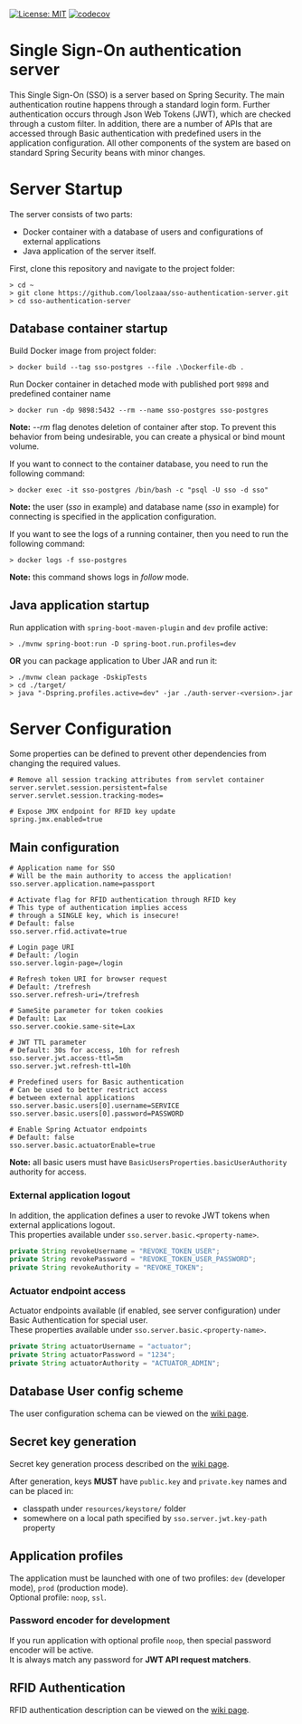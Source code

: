 [![License: MIT](https://img.shields.io/badge/License-MIT-yellow.svg)](https://opensource.org/licenses/MIT)
[![codecov](https://codecov.io/gh/loolzaaa/sso-authentication-server/branch/master/graph/badge.svg?token=F7H6YNRKST)](https://codecov.io/gh/loolzaaa/sso-authentication-server)

# Single Sign-On authentication server

This Single Sign-On (SSO) is a server based on Spring Security. 
The main authentication routine happens through a standard login form. 
Further authentication occurs through Json Web Tokens (JWT), 
which are checked through a custom filter. 
In addition, there are a number of APIs that are accessed through Basic authentication 
with predefined users in the application configuration. 
All other components of the system are based on standard Spring Security beans with minor changes.

# Server Startup

The server consists of two parts:

- Docker container with a database of users and configurations of external applications
- Java application of the server itself.

First, clone this repository and navigate to the project folder:
```shell
> cd ~
> git clone https://github.com/loolzaaa/sso-authentication-server.git
> cd sso-authentication-server
```

## Database container startup

Build Docker image from project folder:
```shell
> docker build --tag sso-postgres --file .\Dockerfile-db .
```

Run Docker container in detached mode with published port `9898` and predefined container name
```shell
> docker run -dp 9898:5432 --rm --name sso-postgres sso-postgres
```
**Note:** *--rm* flag denotes deletion of container after stop. To prevent this behavior 
from being undesirable, you can create a physical or bind mount volume.

If you want to connect to the container database, you need to run the following command:
```shell
> docker exec -it sso-postgres /bin/bash -c "psql -U sso -d sso"
```
**Note:** the user (*sso* in example) and database name (*sso* in example) for connecting 
is specified in the application configuration.

If you want to see the logs of a running container, then you need to run the following command:
```shell
> docker logs -f sso-postgres
```
**Note:** this command shows logs in *follow* mode.

## Java application startup

Run application with `spring-boot-maven-plugin` and `dev` profile active:
```shell
> ./mvnw spring-boot:run -D spring-boot.run.profiles=dev
```

**OR** you can package application to Uber JAR and run it:
```shell
> ./mvnw clean package -DskipTests
> cd ./target/
> java "-Dspring.profiles.active=dev" -jar ./auth-server-<version>.jar
```

# Server Configuration

Some properties can be defined to prevent other dependencies from changing the required values.
```
# Remove all session tracking attributes from servlet container
server.servlet.session.persistent=false
server.servlet.session.tracking-modes=

# Expose JMX endpoint for RFID key update
spring.jmx.enabled=true
```

## Main configuration

```
# Application name for SSO
# Will be the main authority to access the application!
sso.server.application.name=passport

# Activate flag for RFID authentication through RFID key
# This type of authentication implies access 
# through a SINGLE key, which is insecure!
# Default: false
sso.server.rfid.activate=true

# Login page URI
# Default: /login
sso.server.login-page=/login

# Refresh token URI for browser request
# Default: /trefresh
sso.server.refresh-uri=/trefresh

# SameSite parameter for token cookies
# Default: Lax
sso.server.cookie.same-site=Lax

# JWT TTL parameter
# Default: 30s for access, 10h for refresh
sso.server.jwt.access-ttl=5m
sso.server.jwt.refresh-ttl=10h

# Predefined users for Basic authentication
# Can be used to better restrict access 
# between external applications
sso.server.basic.users[0].username=SERVICE
sso.server.basic.users[0].password=PASSWORD

# Enable Spring Actuator endpoints
# Default: false
sso.server.basic.actuatorEnable=true
```
**Note:** all basic users must have `BasicUsersProperties.basicUserAuthority` authority for access.

### External application logout

In addition, the application defines a user to revoke JWT tokens when external applications logout.  
This properties available under `sso.server.basic.<property-name>`.
```Java
private String revokeUsername = "REVOKE_TOKEN_USER";
private String revokePassword = "REVOKE_TOKEN_USER_PASSWORD";
private String revokeAuthority = "REVOKE_TOKEN";
```

### Actuator endpoint access

Actuator endpoints available (if enabled, see server configuration) 
under Basic Authentication for special user.  
These properties available under `sso.server.basic.<property-name>`.
```Java
private String actuatorUsername = "actuator";
private String actuatorPassword = "1234";
private String actuatorAuthority = "ACTUATOR_ADMIN";
```

## Database User config scheme

The user configuration schema can be viewed on the [wiki page](https://github.com/loolzaaa/sso-authentication-server/wiki/User-definition-schema).

## Secret key generation

Secret key generation process described on the [wiki page](https://github.com/loolzaaa/sso-authentication-server/wiki/JWT-secret-key-generation).  
  
After generation, keys **MUST** have `public.key` and `private.key` names and can be placed in:
- classpath under `resources/keystore/` folder
- somewhere on a local path specified by `sso.server.jwt.key-path` property

## Application profiles

The application must be launched with one of two profiles: `dev` (developer mode), `prod` (production mode).  
Optional profile: `noop`, `ssl`.

### Password encoder for development

If you run application with optional profile `noop`, then special password encoder will be active.  
It is always match any password for **JWT API request matchers**.

## RFID Authentication

RFID authentication description can be viewed on the [wiki page](https://github.com/loolzaaa/sso-authentication-server/wiki/RFID-Authentication).
